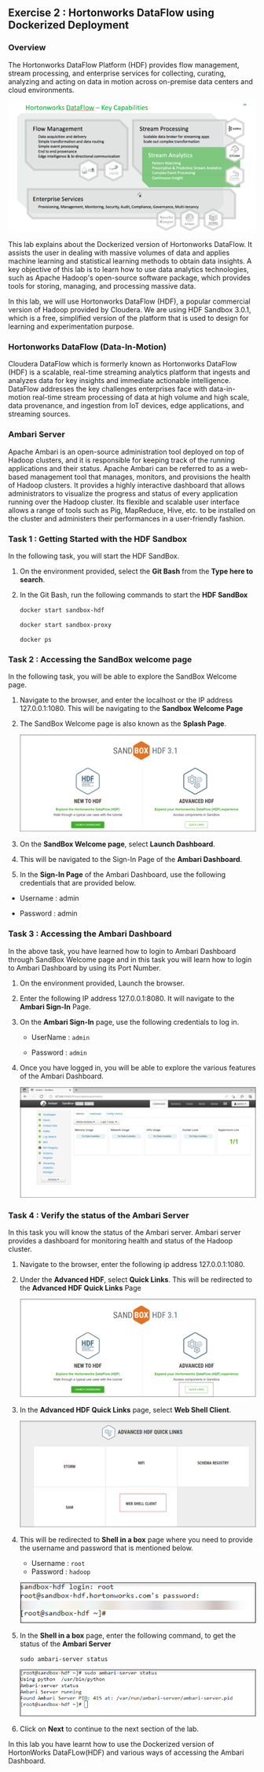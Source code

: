 ## Exercise 2 : Hortonworks DataFlow using Dockerized Deployment

### Overview 
The Hortonworks DataFlow Platform (HDF) provides flow management, stream processing, and enterprise services for collecting, curating, analyzing and acting on data in motion
across on-premise data centers and cloud environments. 

   ![](Media/bigdata15.png)
    
This lab explains about the Dockerized version of Hortonworks DataFlow. It assists the user in dealing with massive volumes of data and applies machine learning and statistical learning methods to obtain data insights. A key objective of this lab is to learn how to use data analytics technologies, such as Apache Hadoop's open-source software package, which provides tools for storing, managing, and processing massive data.

In this lab, we will use Hortonworks DataFlow (HDF), a popular commercial version of Hadoop provided by Cloudera. We are using HDF Sandbox 3.0.1, which is a free, simplified version of the platform that is used to design for learning and experimentation purpose.

### Hortonworks DataFlow (Data-In-Motion)

Cloudera DataFlow which is formerly known as Hortonworks DataFlow (HDF) is a scalable, real-time streaming analytics platform that ingests and analyzes data for key insights and immediate actionable intelligence. DataFlow addresses the key challenges enterprises face with data-in-motion real-time stream processing of data at high volume and high scale, data provenance, and ingestion from IoT devices, edge applications, and streaming sources.

### Ambari Server

Apache Ambari is an open-source administration tool deployed on top of Hadoop clusters, and it is responsible for keeping track of the running applications and their status.
Apache Ambari can be referred to as a web-based management tool that manages, monitors, and provisions the health of Hadoop clusters. It provides a highly interactive dashboard that allows administrators to visualize the progress and status of every application running over the Hadoop cluster. Its flexible and scalable user interface allows a range of tools such as Pig, MapReduce, Hive, etc. to be installed on the cluster and administers their performances in a user-friendly fashion.

### Task 1 : Getting Started with the HDF Sandbox

In the following task, you will start the HDF SandBox.

1. On the environment provided, select the **Git Bash** from the **Type here to search**.

1. In the Git Bash, run the following commands to start the **HDF SandBox**

   ```
   docker start sandbox-hdf
   ```
   ```
   docker start sandbox-proxy
   ```

   ```
   docker ps
   ```
   
### Task 2 : Accessing the SandBox welcome page

In the following task, you will be able to explore the SandBox Welcome page.

1. Navigate to the browser,  and enter the localhost or the IP address 127.0.0.1:1080. This will be navigating to the **Sandbox Welcome Page** 

1. The SandBox Welcome page is also known as the **Splash Page**.

   ![](Media/bigdata3.png)

1. On the **SandBox Welcome page**, select **Launch Dashboard**.

1. This will be navigated to the Sign-In Page of the **Ambari Dashboard**. 

1. In the **Sign-In Page** of the Ambari Dashboard, use the following credentials that are provided below.

  - Username : admin
 
  - Password : admin

### Task 3 : Accessing the Ambari Dashboard

In the above task, you have learned how to login to Ambari Dashboard through SandBox Welcome page and in this task you will learn how to login to Ambari Dashboard by using its Port Number.

1. On the environment provided, Launch the browser.

1. Enter the following IP address 127.0.0.1:8080. It will navigate to the **Ambari Sign-In** Page.

1. On the **Ambari Sign-In** page, use the following credentials to log in.

   - UserName : `admin`
   
   - Password : `admin`

1. Once you have logged in, you will be able to explore the various features of the Ambari Dashboard.

   ![](Media/bigdata4.png)

### Task 4 : Verify the status of the Ambari Server

In this task you will know the status of the Ambari server. Ambari server provides a dashboard for monitoring health and status of the Hadoop cluster.

1. Navigate to the browser, enter the following ip address 127.0.0.1:1080. 

1. Under the **Advanced HDF**, select **Quick Links**. This will be redirected to the **Advanced HDF Quick Links** Page

   ![](Media/bigdata7.png)

1. In the **Advanced HDF Quick Links** page, select **Web Shell Client**.

   ![](Media/bigdata6.png)

1. This will be redirected to **Shell in a box** page where you need to provide the username and password that is mentioned below.

   - Username : `root`
   - Password : `hadoop`
   
   ![](Media/bigdata1.png)
   
1. In the **Shell in a box** page, enter the following command, to get the status of the **Ambari Server**

     `````
     sudo ambari-server status
     `````
   ![](Media/bigdata2.png)  
 
1. Click on **Next** to continue to the next section of the lab.

In this lab you have learnt how to use the Dockerized version of HortonWorks DataFLow(HDF) and various ways of accessing the Ambari Dashboard.
